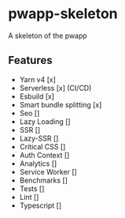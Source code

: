 # pwapp-skeleton
A skeleton of the pwapp


## Features

- Yarn v4 [x]
- Serverless [x] (CI/CD)
- Esbuild [x]
- Smart bundle splitting [x]
- Seo []
- Lazy Loading []
- SSR []
- Lazy-SSR []
- Critical CSS []
- Auth Context []
- Analytics []
- Service Worker []
- Benchmarks []
- Tests []
- Lint []
- Typescript []
